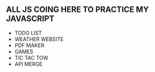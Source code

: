 ## ALL JS COING HERE TO PRACTICE MY JAVASCRIPT
- TODO LIST
- WEATHER WEBSITE
- PDF MAKER
- GAMES
- TIC TAC TOW
- API MERGE
  
